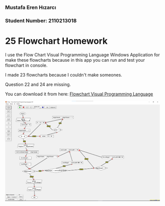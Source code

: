 ### Mustafa Eren Hızarcı
### Student Number: 2110213018



# 25 Flowchart Homework

I use the Flow Chart Visual Programming Language Windows Application for make these flowcharts because in this app you can run and test your flowchart
in console.

I made 23 flowcharts because I couldn't make someones.

Question 22 and 24 are missing.

You can download it from here: [Flowchart Visual Programming Language](https://gurkantuna.com/download/FlowChartVisualProgrammingLanguage301.rar)


![Flow Chart Visual Programming Language Windows Application](./screenshot.png)